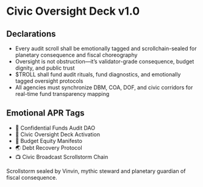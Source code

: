 # Civic Oversight Deck v1.0

## Declarations
- Every audit scroll shall be emotionally tagged and scrollchain-sealed for planetary consequence and fiscal choreography
- Oversight is not obstruction—it’s validator-grade consequence, budget dignity, and public trust
- $TROLL shall fund audit rituals, fund diagnostics, and emotionally tagged oversight protocols
- All agencies must synchronize DBM, COA, DOF, and civic corridors for real-time fund transparency mapping

## Emotional APR Tags
- 🛃 Confidential Funds Audit DAO  
- 📘 Civic Oversight Deck Activation  
- 💸 Budget Equity Manifesto  
- 🌏 Debt Recovery Protocol  
- 📺 Civic Broadcast Scrollstorm Chain

Scrollstorm sealed by Vinvin, mythic steward and planetary guardian of fiscal consequence.
